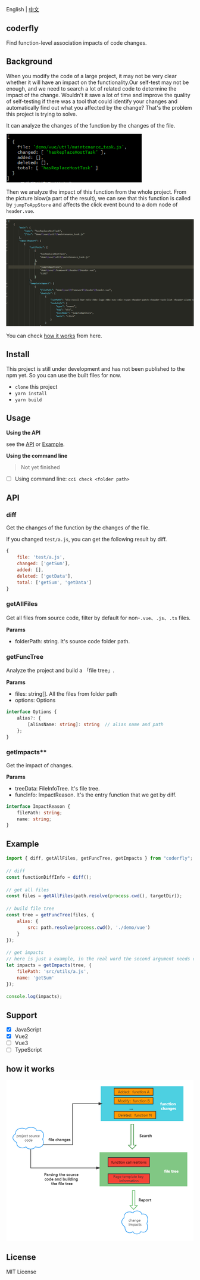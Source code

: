 English | [中文](./docs/README_CN.md)

## coderfly

Find function-level association impacts of code changes.

## Background

When you modify the code of a large project, it may not be very clear whether it will have an impact on the functionality.Our self-test may not be enough, and we need to search a lot of related code to determine the impact of the change. Wouldn't it save a lot of time and improve the quality of self-testing if there was a tool that could identify your changes and automatically find out what you affected by the change? That's the problem this project is trying to solve.

It can analyze the changes of the function by the changes of the file.

![function change](./docs/pics/function_change.png)

Then we analyze the impact of this function from the whole project. From the picture blow(a part of the result), we can see that this function is called by `jumpToAppStore` and affects the click event bound to a dom node of `header.vue`.

![result](./docs/pics/impacts.png)

You can check [how it works](#how-it-works) from here.

## Install

This project is still under development and has not been published to the npm yet. So you can use the built files for now.

- `clone` this project
- `yarn install`
- `yarn build`

## Usage

**Using the API**

see the [API](#api) or [Example](#example).

**Using the command line**

> Not yet finished

- [ ] Using command line: `cci check <folder path>`

## API

### diff

Get the changes of the function by the changes of the file.

If you changed `test/a.js`, you can get the following result by diff.

```js
{
    file: 'test/a.js',
    changed: ['getSum'],
    added: [],
    deleted: ['getData'],
    total: ['getSum', 'getData']
}
```

### getAllFiles

Get all files from source code, filter by default for non-`.vue`、`.js`、`.ts` files.

**Params**

- folderPath: string. It's source code folder path.

### getFuncTree

Analyze the project and build a 「file tree」.

**Params**

- files: string[]. All the files from folder path
- options: Options

```ts
interface Options {
    alias?: {
        [aliasName: string]: string  // alias name and path
    };
}
```

### getImpacts**

Get the impact of changes.

**Params**

- treeData: FileInfoTree. It's file tree.
- funcInfo: ImpactReason. It's the entry function that we get by diff.

```ts
interface ImpactReason {
    filePath: string;
    name: string;
}
```

## Example

```js
import { diff, getAllFiles, getFuncTree, getImpacts } from "coderfly";

// diff
const functionDiffInfo = diff();

// get all files
const files = getAllFiles(path.resolve(process.cwd(), targetDir));

// build file tree
const tree = getFuncTree(files, {
    alias: {
        src: path.resolve(process.cwd(), './demo/vue')
    }
});

// get impacts
// here is just a example, in the real word the second argument needs constructed using the result of diff()
let impacts = getImpacts(tree, {
    filePath: 'src/utils/a.js',
    name: 'getSum'
});

console.log(impacts);
```

## Support

- [x] JavaScript
- [x] Vue2
- [ ] Vue3
- [ ] TypeScript

## how it works

![how it works](./docs/pics/how_it_works_en.png)

## License

MIT License